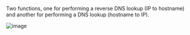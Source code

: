 Two functions, one for performing a reverse DNS lookup (IP to hostname) and another for performing a DNS lookup (hostname to IP).

![image](https://github.com/user-attachments/assets/4f5a37eb-7c55-4cb6-9c99-aca5d2cc665e)
